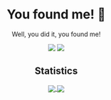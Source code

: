 
<h1 align="center">You found me! 👋</h1>


<p align="center">Well, you did it, you found me! </p>


<p align="center">
 
 <img src="https://badges.pufler.dev/visits/MrJohnDev/MrJohnDev"/> 
 <!-- <img src="https://badges.pufler.dev/years/ritik307"/> -->
 <img src="https://badges.pufler.dev/repos/MrJohnDev"/

</p>

<h2 align="center">Statistics</h2> 
<p align="center">
<a href="https://github.com/MrJohnDev/MrJohnDev">
  <img align="center" src="https://github-readme-stats.vercel.app/api?username=MrJohnDev&count_private=false&show_icons=true&theme=tokyonight" />
</a>
<a href="https://github.com/MrJohnDev/MrJohnDev">
  <img align="center" src="https://github-readme-stats.vercel.app/api/top-langs/?username=MrJohnDev&layout=compact&theme=tokyonight&langs_count=8" />
</a>
</p>
<br />
<br />
<br /> 

